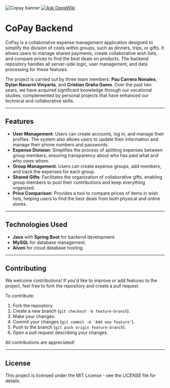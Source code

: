 ![Copay banner](https://i.ibb.co/tPXXpW3L/COPAY-BANNER.png)
[![Ask DeepWiki](https://deepwiki.com/badge.svg)](https://deepwiki.com/poksyy/copay-app-backend)
# CoPay Backend

CoPay is a collaborative expense management application designed to simplify the division of costs within groups, such as dinners, trips, or gifts. It allows users to manage shared payments, create collaborative wish lists, and compare prices to find the best deals on products. The backend repository handles all server-side logic, user management, and data processing for these features.

The project is carried out by three team members: **Pau Carrera Nonales**, **Dylan Navarro Vinyarta**, and **Cristian Oraña Gamo**. Over the past two years, we have acquired significant knowledge through our vocational studies, complemented by personal projects that have enhanced our technical and collaborative skills.

---

## Features

- **User Management**: Users can create accounts, log in, and manage their profiles. The system also allows users to update their information and manage their phone numbers and passwords.
- **Expense Division**: Simplifies the process of splitting expenses between group members, ensuring transparency about who has paid what and who owes whom.
- **Group Management**: Users can create expense groups, add members, and track the expenses for each group.
- **Shared Gifts**: Facilitates the organization of collaborative gifts, enabling group members to pool their contributions and keep everything organized.
- **Price Comparison**: Provides a tool to compare prices of items in wish lists, helping users to find the best deals from both physical and online stores.

---

## Technologies Used

- **Java** with **Spring Boot** for backend development.
- **MySQL** for database management.
- **Aiven** for cloud database hosting.

---

## Contributing

We welcome contributions! If you'd like to improve or add features to the project, feel free to fork the repository and create a pull request.

To contribute:
1. Fork the repository.
2. Create a new branch (`git checkout -b feature-branch`).
3. Make your changes.
4. Commit your changes (`git commit -m 'Add new feature'`).
5. Push to the branch (`git push origin feature-branch`).
6. Open a pull request describing your changes.

All contributions are appreciated!

---

## License

This project is licensed under the MIT License - see the LICENSE file for details.
